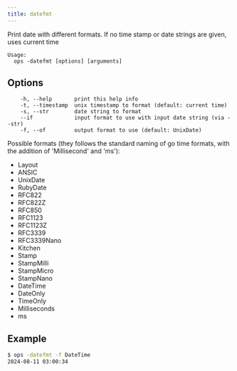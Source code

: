 ```yaml
---
title: datefmt
---
```


Print date with different formats. If no time stamp or date strings are given, uses current time

```text
Usage:
  ops -datefmt [options] [arguments]
```

## Options

```
    -h, --help		 print this help info
    -t, --timestamp	 unix timestamp to format (default: current time)
    -s, --str 	  	 date string to format
    --if			 input format to use with input date string (via --str)
    -f, --of		 output format to use (default: UnixDate)
```

Possible formats (they follows the standard naming of go time formats, with the addition of 'Millisecond' and 'ms'):

- Layout
- ANSIC
- UnixDate
- RubyDate
- RFC822
- RFC822Z
- RFC850
- RFC1123
- RFC1123Z
- RFC3339
- RFC3339Nano
- Kitchen
- Stamp
- StampMilli
- StampMicro
- StampNano
- DateTime
- DateOnly
- TimeOnly
- Milliseconds
- ms

## Example

```bash
$ ops -datefmt -f DateTime
2024-08-11 03:00:34
```
